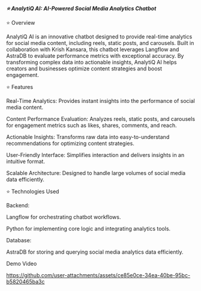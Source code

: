 ***⭐ AnalytiQ AI: AI-Powered Social Media Analytics Chatbot***

⭐ Overview

AnalytiQ AI is an innovative chatbot designed to provide real-time analytics for social media content, including reels, static posts, and carousels. Built in collaboration with Krish Kansara, this chatbot leverages Langflow and AstraDB to evaluate performance metrics with exceptional accuracy. By transforming complex data into actionable insights, AnalytiQ AI helps creators and businesses optimize content strategies and boost engagement.

⭐ Features

Real-Time Analytics: Provides instant insights into the performance of social media content.

Content Performance Evaluation: Analyzes reels, static posts, and carousels for engagement metrics such as likes, shares, comments, and reach.

Actionable Insights: Transforms raw data into easy-to-understand recommendations for optimizing content strategies.

User-Friendly Interface: Simplifies interaction and delivers insights in an intuitive format.

Scalable Architecture: Designed to handle large volumes of social media data efficiently.

⭐ Technologies Used

Backend:

Langflow for orchestrating chatbot workflows.

Python for implementing core logic and integrating analytics tools.

Database:

AstraDB for storing and querying social media analytics data efficiently.

Demo Video 

https://github.com/user-attachments/assets/ce85e0ce-34ea-40be-95bc-b5820465ba3c
